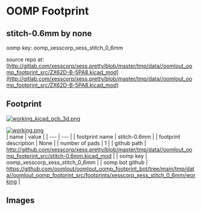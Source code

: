 # OOMP Footprint  
## stitch-0.6mm  by none  
  
oomp key: oomp_xesscorp_xess_stitch_0_6mm  
  
source repo at: [http://gitlab.com/xesscorp/xess.pretty/blob/master/tmp/data//oomlout_oomp_footprint_src/ZX62D-B-5PA8.kicad_mod](http://gitlab.com/xesscorp/xess.pretty/blob/master/tmp/data//oomlout_oomp_footprint_src/ZX62D-B-5PA8.kicad_mod)  
## Footprint  
  
[![working_kicad_pcb_3d.png](working_kicad_pcb_3d_600.png)](working_kicad_pcb_3d.png)  
  
[![working.png](working_600.png)](working.png)  
| name | value | 
| --- | --- | 
| footprint name | stitch-0.6mm | 
| footprint description | None | 
| number of pads | 1 | 
| github path | http://github.com/xesscorp/xess.pretty/blob/master/tmp/data//oomlout_oomp_footprint_src/stitch-0.6mm.kicad_mod | 
| oomp key | oomp_xesscorp_xess_stitch_0_6mm | 
| oomp bot github | https://github.com/oomlout/oomlout_oomp_footprint_bot/tree/main/tmp/data//oomlout_oomp_footprint_src/footprints/xesscorp_xess_stitch_0_6mm/working | 
## Images  

